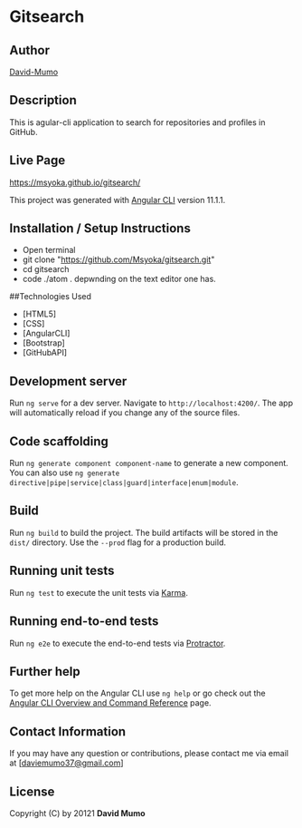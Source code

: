 # Gitsearch

## Author

[David-Mumo](https://github.com/Msyoka)

## Description

This is agular-cli application to search for repositories and profiles in GitHub.

## Live Page

https://msyoka.github.io/gitsearch/

This project was generated with [Angular CLI](https://github.com/angular/angular-cli) version 11.1.1.

## Installation / Setup Instructions

* Open terminal
* git clone "https://github.com/Msyoka/gitsearch.git"
* cd gitsearch
* code ./atom .  depwnding on the text editor one has.

##Technologies Used

* [HTML5]
* [CSS]
* [AngularCLI]
* [Bootstrap]
* [GitHubAPI]

## Development server

Run `ng serve` for a dev server. Navigate to `http://localhost:4200/`. The app will automatically reload if you change any of the source files.

## Code scaffolding

Run `ng generate component component-name` to generate a new component. You can also use `ng generate directive|pipe|service|class|guard|interface|enum|module`.

## Build

Run `ng build` to build the project. The build artifacts will be stored in the `dist/` directory. Use the `--prod` flag for a production build.

## Running unit tests

Run `ng test` to execute the unit tests via [Karma](https://karma-runner.github.io).

## Running end-to-end tests

Run `ng e2e` to execute the end-to-end tests via [Protractor](http://www.protractortest.org/).

## Further help

To get more help on the Angular CLI use `ng help` or go check out the [Angular CLI Overview and Command Reference](https://angular.io/cli) page.

## Contact Information

If you may have any question or contributions, please contact me via email at [daviemumo37@gmail.com]

## License

Copyright (C) by 20121 **David Mumo**